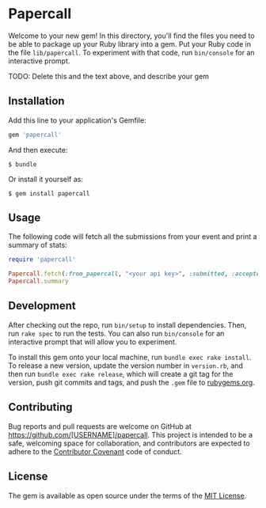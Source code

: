 # Papercall

Welcome to your new gem! In this directory, you'll find the files you need to be able to package up your Ruby library into a gem. Put your Ruby code in the file `lib/papercall`. To experiment with that code, run `bin/console` for an interactive prompt.

TODO: Delete this and the text above, and describe your gem

## Installation

Add this line to your application's Gemfile:

```ruby
gem 'papercall'
```

And then execute:

    $ bundle

Or install it yourself as:

    $ gem install papercall

## Usage

The following code will fetch all the submissions from your event and print a summary of stats:

```ruby
require 'papercall'

Papercall.fetch(:from_papercall, "<your api key>", :submitted, :accepted, :rejected, :waitlist, :declined)
Papercall.summary
```

## Development

After checking out the repo, run `bin/setup` to install dependencies. Then, run `rake spec` to run the tests. You can also run `bin/console` for an interactive prompt that will allow you to experiment.

To install this gem onto your local machine, run `bundle exec rake install`. To release a new version, update the version number in `version.rb`, and then run `bundle exec rake release`, which will create a git tag for the version, push git commits and tags, and push the `.gem` file to [rubygems.org](https://rubygems.org).

## Contributing

Bug reports and pull requests are welcome on GitHub at https://github.com/[USERNAME]/papercall. This project is intended to be a safe, welcoming space for collaboration, and contributors are expected to adhere to the [Contributor Covenant](http://contributor-covenant.org) code of conduct.


## License

The gem is available as open source under the terms of the [MIT License](http://opensource.org/licenses/MIT).
